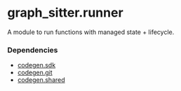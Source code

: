 # graph_sitter.runner

A module to run functions with managed state + lifecycle.

### Dependencies

- [codegen.sdk](https://github.com/codegen-sh/codegen-sdk/tree/develop/src/codegen/sdk)
- [codegen.git](https://github.com/codegen-sh/codegen-sdk/tree/develop/src/codegen/git)
- [codegen.shared](https://github.com/codegen-sh/codegen-sdk/tree/develop/src/codegen/shared)
